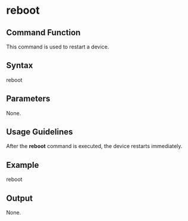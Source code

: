 # reboot


## Command Function

This command is used to restart a device.


## Syntax

reboot


## Parameters

None.


## Usage Guidelines

After the **reboot** command is executed, the device restarts immediately.


## Example

reboot


## Output

None.
